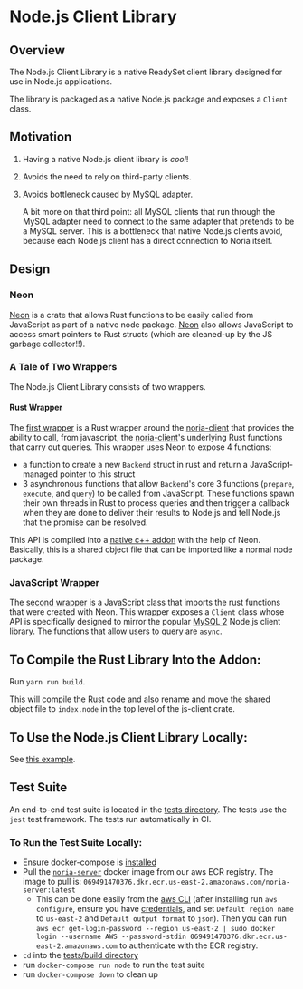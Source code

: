 # Node.js Client Library

## Overview

The Node.js Client Library is a native ReadySet client library designed for use in Node.js applications.

The library is packaged as a native Node.js package and exposes a `Client` class.

## Motivation

1. Having a native Node.js client library is _cool_!
2. Avoids the need to rely on third-party clients.
3. Avoids bottleneck caused by MySQL adapter.

   A bit more on that third point: all MySQL clients that run through the MySQL adapter need to connect to the same adapter that pretends to be a MySQL server. This is a bottleneck that native Node.js clients avoid, because each Node.js client has a direct connection to Noria itself.

## Design

### Neon

[Neon](https://docs.rs/neon/0.7.1-napi/neon/) is a crate that allows Rust functions to be easily called from JavaScript as part of a native node package. [Neon](https://docs.rs/neon/0.7.1-napi/neon/) also allows JavaScript to access smart pointers to Rust structs (which are cleaned-up by the JS garbage collector!!).

### A Tale of Two Wrappers

The Node.js Client Library consists of two wrappers.

#### Rust Wrapper

The [first wrapper](../../js-client/src/lib.rs) is a Rust wrapper around the [noria-client](./noria_client.md) that provides the ability to call, from javascript, the [noria-client](./noria_client.md)'s underlying Rust functions that carry out queries. This wrapper uses Neon to expose 4 functions:

- a function to create a new `Backend` struct in rust and return a JavaScript-managed pointer to this struct
- 3 asynchronous functions that allow `Backend`'s core 3 functions (`prepare`, `execute`, and `query`) to be called from JavaScript. These functions spawn their own threads in Rust to process queries and then trigger a callback when they are done to deliver their results to Node.js and tell Node.js that the promise can be resolved.

This API is compiled into a [native c++ addon](https://nodejs.org/api/addons.html) with the help of Neon. Basically, this is a shared object file that can be imported like a normal node package.

### JavaScript Wrapper

The [second wrapper](../../js-client/lib/index.js) is a JavaScript class that imports the rust functions that were created with Neon. This wrapper exposes a `Client` class whose API is specifically designed to mirror the popular [MySQL 2](https://www.npmjs.com/package/mysql2) Node.js client library. The functions that allow users to query are `async`.

## To Compile the Rust Library Into the Addon:

Run `yarn run build`.

This will compile the Rust code and also rename and move the shared object file to `index.node` in the top level of the js-client crate.

## To Use the Node.js Client Library Locally:

See [this example](../../js-client/examples/basic_demo.js).

## Test Suite

An end-to-end test suite is located in the [tests directory](../../js-client/tests). The tests use the `jest` test framework. The tests run automatically in CI.

### To Run the Test Suite Locally:

- Ensure docker-compose is [installed](https://docs.docker.com/compose/install/)
- Pull the [`noria-server`](build/Dockerfile.noria-server) docker image from our aws ECR registry. The image to pull is: `069491470376.dkr.ecr.us-east-2.amazonaws.com/noria-server:latest`
  - This can be done easily from the [aws CLI](https://docs.aws.amazon.com/cli/latest/userguide/install-cliv1.html) (after installing run `aws configure`, ensure you have [credentials](https://docs.aws.amazon.com/IAM/latest/UserGuide/id_credentials_access-keys.html), and set `Default region name` to `us-east-2` and `Default output format` to `json`). Then you can run `aws ecr get-login-password --region us-east-2 | sudo docker login --username AWS --password-stdin 069491470376.dkr.ecr.us-east-2.amazonaws.com` to authenticate with the ECR registry.
- `cd` into the [tests/build directory](../../js-client/tests/build)
- run `docker-compose run node` to run the test suite
- run `docker-compose down` to clean up
